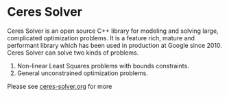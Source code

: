 Ceres Solver
============

Ceres Solver is an open source C++ library for modeling and solving
large, complicated optimization problems. It is a feature rich, mature
and performant library which has been used in production at Google
since 2010. Ceres Solver can solve two kinds of problems.

1. Non-linear Least Squares problems with bounds constraints.
2. General unconstrained optimization problems.

Please see [ceres-solver.org](http://ceres-solver.org/) for more
